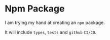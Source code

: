 # Npm Package

I am trying my hand at creating an `npm` package.

It will include `types`, `tests` and `github` `CI/CD`.

